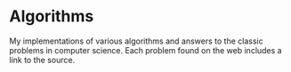 # Algorithms
My implementations of various algorithms and answers to the classic problems in computer science. Each problem found on the web includes a link to the source.
